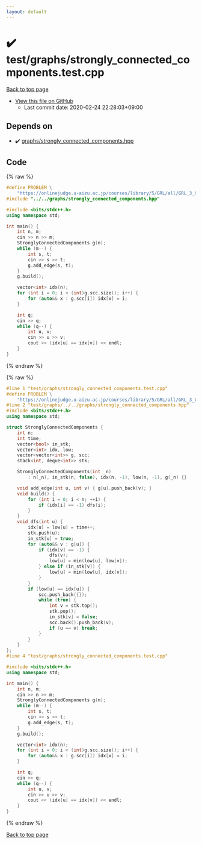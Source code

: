 ```yaml
---
layout: default
---
```


<!-- mathjax config similar to math.stackexchange -->
<script type="text/javascript" async
  src="https://cdnjs.cloudflare.com/ajax/libs/mathjax/2.7.5/MathJax.js?config=TeX-MML-AM_CHTML">
</script>
<script type="text/x-mathjax-config">
  MathJax.Hub.Config({
    TeX: { equationNumbers: { autoNumber: "AMS" }},
    tex2jax: {
      inlineMath: [ ['$','$'] ],
      processEscapes: true
    },
    "HTML-CSS": { matchFontHeight: false },
    displayAlign: "left",
    displayIndent: "2em"
  });
</script>

<script type="text/javascript" src="https://cdnjs.cloudflare.com/ajax/libs/jquery/3.4.1/jquery.min.js"></script>
<script src="https://cdn.jsdelivr.net/npm/jquery-balloon-js@1.1.2/jquery.balloon.min.js" integrity="sha256-ZEYs9VrgAeNuPvs15E39OsyOJaIkXEEt10fzxJ20+2I=" crossorigin="anonymous"></script>
<script type="text/javascript" src="../../../assets/js/copy-button.js"></script>
<link rel="stylesheet" href="../../../assets/css/copy-button.css" />


# :heavy_check_mark: test/graphs/strongly_connected_components.test.cpp

<a href="../../../index.html">Back to top page</a>

* <a href="{{ site.github.repository_url }}/blob/master/test/graphs/strongly_connected_components.test.cpp">View this file on GitHub</a>
    - Last commit date: 2020-02-24 22:28:03+09:00




## Depends on

* :heavy_check_mark: <a href="../../../library/graphs/strongly_connected_components.hpp.html">graphs/strongly_connected_components.hpp</a>


## Code

<a id="unbundled"></a>
{% raw %}
```cpp
#define PROBLEM \
    "https://onlinejudge.u-aizu.ac.jp/courses/library/5/GRL/all/GRL_3_C"
#include "../../graphs/strongly_connected_components.hpp"

#include <bits/stdc++.h>
using namespace std;

int main() {
    int n, m;
    cin >> n >> m;
    StronglyConnectedComponents g(n);
    while (m--) {
        int s, t;
        cin >> s >> t;
        g.add_edge(s, t);
    }
    g.build();

    vector<int> idx(n);
    for (int i = 0; i < (int)g.scc.size(); i++) {
        for (auto&& x : g.scc[i]) idx[x] = i;
    }

    int q;
    cin >> q;
    while (q--) {
        int u, v;
        cin >> u >> v;
        cout << (idx[u] == idx[v]) << endl;
    }
}
```
{% endraw %}

<a id="bundled"></a>
{% raw %}
```cpp
#line 1 "test/graphs/strongly_connected_components.test.cpp"
#define PROBLEM \
    "https://onlinejudge.u-aizu.ac.jp/courses/library/5/GRL/all/GRL_3_C"
#line 2 "test/graphs/../../graphs/strongly_connected_components.hpp"
#include <bits/stdc++.h>
using namespace std;

struct StronglyConnectedComponents {
    int n;
    int time;
    vector<bool> in_stk;
    vector<int> idx, low;
    vector<vector<int>> g, scc;
    stack<int, deque<int>> stk;

    StronglyConnectedComponents(int _n)
        : n(_n), in_stk(n, false), idx(n, -1), low(n, -1), g(_n) {}

    void add_edge(int u, int v) { g[u].push_back(v); }
    void build() {
        for (int i = 0; i < n; ++i) {
            if (idx[i] == -1) dfs(i);
        }
    }
    void dfs(int u) {
        idx[u] = low[u] = time++;
        stk.push(u);
        in_stk[u] = true;
        for (auto&& v : g[u]) {
            if (idx[v] == -1) {
                dfs(v);
                low[u] = min(low[u], low[v]);
            } else if (in_stk[v]) {
                low[u] = min(low[u], idx[v]);
            }
        }
        if (low[u] == idx[u]) {
            scc.push_back({});
            while (true) {
                int v = stk.top();
                stk.pop();
                in_stk[v] = false;
                scc.back().push_back(v);
                if (u == v) break;
            }
        }
    }
};
#line 4 "test/graphs/strongly_connected_components.test.cpp"

#include <bits/stdc++.h>
using namespace std;

int main() {
    int n, m;
    cin >> n >> m;
    StronglyConnectedComponents g(n);
    while (m--) {
        int s, t;
        cin >> s >> t;
        g.add_edge(s, t);
    }
    g.build();

    vector<int> idx(n);
    for (int i = 0; i < (int)g.scc.size(); i++) {
        for (auto&& x : g.scc[i]) idx[x] = i;
    }

    int q;
    cin >> q;
    while (q--) {
        int u, v;
        cin >> u >> v;
        cout << (idx[u] == idx[v]) << endl;
    }
}

```
{% endraw %}

<a href="../../../index.html">Back to top page</a>

